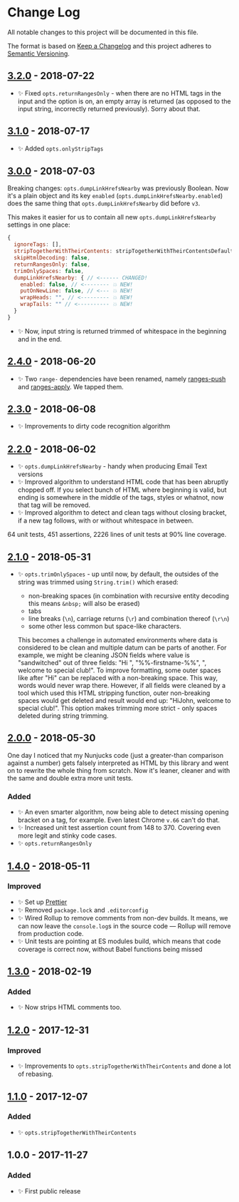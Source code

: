 # Change Log

All notable changes to this project will be documented in this file.

The format is based on [Keep a Changelog](http://keepachangelog.com/)
and this project adheres to [Semantic Versioning](http://semver.org/).

## [3.2.0] - 2018-07-22

- ✨ Fixed `opts.returnRangesOnly` - when there are no HTML tags in the input and the option is on, an empty array is returned (as opposed to the input string, incorrectly returned previously). Sorry about that.

## [3.1.0] - 2018-07-17

- ✨ Added `opts.onlyStripTags`

## [3.0.0] - 2018-07-03

Breaking changes: `opts.dumpLinkHrefsNearby` was previously Boolean. Now it's a plain object and its key `enabled` (`opts.dumpLinkHrefsNearby.enabled`) does the same thing that `opts.dumpLinkHrefsNearby` did before `v3`.

This makes it easier for us to contain all new `opts.dumpLinkHrefsNearby` settings in one place:

```js
{
  ignoreTags: [],
  stripTogetherWithTheirContents: stripTogetherWithTheirContentsDefaults,
  skipHtmlDecoding: false,
  returnRangesOnly: false,
  trimOnlySpaces: false,
  dumpLinkHrefsNearby: { // <------ CHANGED!
    enabled: false, // <-------- 💥 NEW!
    putOnNewLine: false, // <--- 💥 NEW!
    wrapHeads: "", // <--------- 💥 NEW!
    wrapTails: "" // <---------- 💥 NEW!
  }
}
```

- ✨ Now, input string is returned trimmed of whitespace in the beginning and in the end.

## [2.4.0] - 2018-06-20

- ✨ Two `range-` dependencies have been renamed, namely [ranges-push](https://www.npmjs.com/package/ranges-push) and [ranges-apply](https://www.npmjs.com/package/ranges-apply). We tapped them.

## [2.3.0] - 2018-06-08

- ✨ Improvements to dirty code recognition algorithm

## [2.2.0] - 2018-06-02

- ✨ `opts.dumpLinkHrefsNearby` - handy when producing Email Text versions
- ✨ Improved algorithm to understand HTML code that has been abruptly chopped off. If you select bunch of HTML where beginning is valid, but ending is somewhere in the middle of the tags, styles or whatnot, now that tag will be removed.
- ✨ Improved algorithm to detect and clean tags without closing bracket, if a new tag follows, with or without whitespace in between.

64 unit tests, 451 assertions, 2226 lines of unit tests at 90% line coverage.

## [2.1.0] - 2018-05-31

- ✨ `opts.trimOnlySpaces` - up until now, by default, the outsides of the string was trimmed using `String.trim()` which erased:

  - non-breaking spaces (in combination with recursive entity decoding this means `&nbsp;` will also be erased)
  - tabs
  - line breaks (`\n`), carriage returns (`\r`) and combination thereof (`\r\n`)
  - some other less common but space-like characters.

  This becomes a challenge in automated environments where data is considered to be clean and multiple datum can be parts of another. For example, we might be cleaning JSON fields where value is "sandwitched" out of three fields: "Hi&nbsp;", "%%-firstname-%%", ", welcome to special club!". To improve formatting, some outer spaces like after "Hi" can be replaced with a non-breaking space. This way, words would never wrap there. However, if all fields were cleaned by a tool which used this HTML stripping function, outer non-breaking spaces would get deleted and result would end up: "HiJohn, welcome to special club!". This option makes trimming more strict - only spaces deleted during string trimming.

## [2.0.0] - 2018-05-30

One day I noticed that my Nunjucks code (just a greater-than comparison against a number) gets falsely interpreted as HTML by this library and went on to rewrite the whole thing from scratch. Now it's leaner, cleaner and with the same and double extra more unit tests.

### Added

- ✨ An even smarter algorithm, now being able to detect missing opening bracket on a tag, for example. Even latest Chrome `v.66` can't do that.
- ✨ Increased unit test assertion count from 148 to 370. Covering even more legit and stinky code cases.
- ✨ `opts.returnRangesOnly`

## [1.4.0] - 2018-05-11

### Improved

- ✨ Set up [Prettier](https://prettier.io)
- ✨ Removed `package.lock` and `.editorconfig`
- ✨ Wired Rollup to remove comments from non-dev builds. It means, we can now leave the `console.log`s in the source code — Rollup will remove from production code.
- ✨ Unit tests are pointing at ES modules build, which means that code coverage is correct now, without Babel functions being missed

## [1.3.0] - 2018-02-19

### Added

- ✨ Now strips HTML comments too.

## [1.2.0] - 2017-12-31

### Improved

- ✨ Improvements to `opts.stripTogetherWithTheirContents` and done a lot of rebasing.

## [1.1.0] - 2017-12-07

### Added

- ✨ `opts.stripTogetherWithTheirContents`

## 1.0.0 - 2017-11-27

### Added

- ✨ First public release

[1.1.0]: https://bitbucket.org/codsen/string-strip-html/branches/compare/v1.1.0%0Dv1.0.1#diff
[1.2.0]: https://bitbucket.org/codsen/string-strip-html/branches/compare/v1.2.0%0Dv1.1.0#diff
[1.3.0]: https://bitbucket.org/codsen/string-strip-html/branches/compare/v1.3.0%0Dv1.2.6#diff
[1.4.0]: https://bitbucket.org/codsen/string-strip-html/branches/compare/v1.4.0%0Dv1.3.2#diff
[2.0.0]: https://bitbucket.org/codsen/string-strip-html/branches/compare/v2.0.0%0Dv1.4.2#diff
[2.1.0]: https://bitbucket.org/codsen/string-strip-html/branches/compare/v2.1.0%0Dv2.0.0#diff
[2.2.0]: https://bitbucket.org/codsen/string-strip-html/branches/compare/v2.2.0%0Dv2.1.2#diff
[2.3.0]: https://bitbucket.org/codsen/string-strip-html/branches/compare/v2.3.0%0Dv2.2.2#diff
[2.4.0]: https://bitbucket.org/codsen/string-strip-html/branches/compare/v2.4.0%0Dv2.3.0#diff
[3.0.0]: https://bitbucket.org/codsen/string-strip-html/branches/compare/v3.0.0%0Dv2.4.1#diff
[3.1.0]: https://bitbucket.org/codsen/string-strip-html/branches/compare/v3.1.0%0Dv3.0.2#diff
[3.2.0]: https://bitbucket.org/codsen/string-strip-html/branches/compare/v3.2.0%0Dv3.1.0#diff
